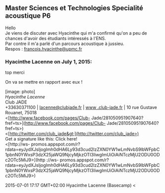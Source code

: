 ## Master Sciences et Technologies Specialité acoustique P6



Hello  
Je viens de discuter avec Hyacinthe qui m'a confirmé qu'on a peu de chances
d'avoir des étudiants intéressés à l'ENS.  
Par contre il m'a parlé d'un parcours acoustique à jussieu.  
Respos : [francois.hyacinthe@upmc.fr](mailto:francois.hyacinthe@upmc.fr)



### **Hyacinthe Lacenne** on July 1, 2015:



top merci  
  
On va se mettre en rapport avec eux !  
  
[image: photo]  
*Hyacinthe Lacenne*  
Club JADE  
+33630371100 | [lacenne@clubjade.fr](mailto:lacenne@clubjade.fr) | [www
.club-jade.fr](http://www.club-jade.fr) | 10 rue Gustave  
Rouanet, 75018  
&lt;[http://www.facebook.com/pages/Club-
Jade/281050951907640?fref=ts&gt;](http://www.facebook.com/pages/Club-
Jade/281050951907640?fref=ts>)  
&lt;[http://twitter.com/club_jade&gt;](http://twitter.com/club_jade>)  
Get a signature like this: Click here!  
&lt;[http://ws-
promos.appspot.com/r?rdata=eyJydXJsIjogImh0dHA6Ly93d3cud2lzZXN0YW1wLmNvbS9lbWFpbC1pbnN0YWxsP3dzX25jaWQ9NjcyMjkzOTI3IiwgImUiOiAiNTczMjU2ODU0ODc2OTc5MiJ9&gt;](http
://ws-
promos.appspot.com/r?rdata=eyJydXJsIjogImh0dHA6Ly93d3cud2lzZXN0YW1wLmNvbS9lbWFpbC1pbnN0YWxsP3dzX25jaWQ9NjcyMjkzOTI3IiwgImUiOiAiNTczMjU2ODU0ODc2OTc5MiJ9>)  
  
2015-07-01 17:17 GMT+02:00 Hyacinthe Lacenne (Basecamp) &lt;




